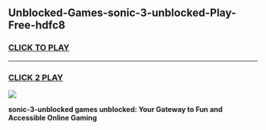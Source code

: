 
## Unblocked-Games-sonic-3-unblocked-Play-Free-hdfc8
<h3>
<a href="https://premium76.site?title=sonic-3-unblocked&ref=23A">CLICK TO PLAY</a></h3>
<hr>

<h3>
<a href="https://premium76.site?title=sonic-3-unblocked&ref=23A">CLICK 2 PLAY</a>
  
</h3>

<a href="https://premium76.site?title=sonic-3-unblocked&ref=23A"><img src="https://clearcache.store/games.png"></a>


**sonic-3-unblocked games unblocked: Your Gateway to Fun and Accessible Online Gaming**
